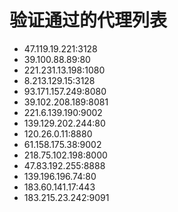 # 验证通过的代理列表

 - 47.119.19.221:3128
 - 39.100.88.89:80
 - 221.231.13.198:1080
 - 8.213.129.15:3128
 - 93.171.157.249:8080
 - 39.102.208.189:8081
 - 221.6.139.190:9002
 - 139.129.202.244:80
 - 120.26.0.11:8880
 - 61.158.175.38:9002
 - 218.75.102.198:8000
 - 47.83.192.255:8888
 - 139.196.196.74:80
 - 183.60.141.17:443
 - 183.215.23.242:9091
